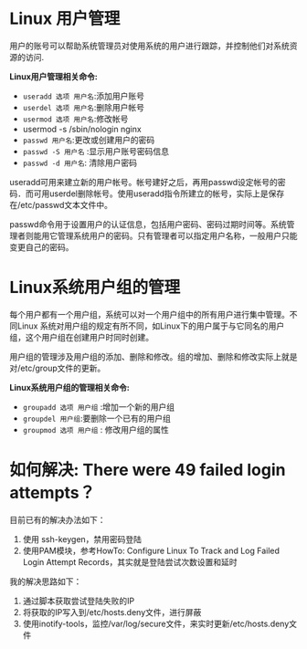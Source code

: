 # Linux 用户管理

用户的账号可以帮助系统管理员对使用系统的用户进行跟踪，并控制他们对系统资源的访问.

**Linux用户管理相关命令:**
- `useradd 选项 用户名`:添加用户账号
- `userdel 选项 用户名`:删除用户帐号
- `usermod 选项 用户名`:修改帐号
- usermod -s /sbin/nologin nginx
- `passwd 用户名`:更改或创建用户的密码
- `passwd -S 用户名` :显示用户账号密码信息
- `passwd -d 用户名`:  清除用户密码

useradd可用来建立新的用户帐号。帐号建好之后，再用passwd设定帐号的密码．而可用userdel删除帐号。使用useradd指令所建立的帐号，实际上是保存在/etc/passwd文本文件中。

passwd命令用于设置用户的认证信息，包括用户密码、密码过期时间等。系统管理者则能用它管理系统用户的密码。只有管理者可以指定用户名称，一般用户只能变更自己的密码。

# Linux系统用户组的管理

每个用户都有一个用户组，系统可以对一个用户组中的所有用户进行集中管理。不同Linux 系统对用户组的规定有所不同，如Linux下的用户属于与它同名的用户组，这个用户组在创建用户时同时创建。

用户组的管理涉及用户组的添加、删除和修改。组的增加、删除和修改实际上就是对/etc/group文件的更新。

**Linux系统用户组的管理相关命令:**
- `groupadd 选项 用户组` :增加一个新的用户组
- `groupdel 用户组`:要删除一个已有的用户组
- `groupmod 选项 用户组` : 修改用户组的属性

# 如何解决: There were 49 failed login attempts？

目前已有的解决办法如下：

1. 使用 ssh-keygen，禁用密码登陆
2. 使用PAM模块，参考HowTo: Configure Linux To Track and Log Failed Login Attempt Records，其实就是登陆尝试次数设置和延时

我的解决思路如下：

1. 通过脚本获取尝试登陆失败的IP
2. 将获取的IP写入到/etc/hosts.deny文件，进行屏蔽
3. 使用inotify-tools，监控/var/log/secure文件，来实时更新/etc/hosts.deny文件